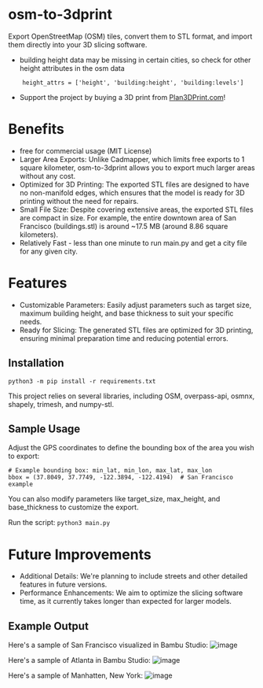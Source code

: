 # osm-to-3dprint
Export OpenStreetMap (OSM) tiles, convert them to STL format, and import them directly into your 3D slicing software.
- building height data may be missing in certain cities, so check for other height attributes in the osm data
```# Check for various height attributes
    height_attrs = ['height', 'building:height', 'building:levels']
```
- Support the project by buying a 3D print from [Plan3DPrint.com](https://plan3dprint.com/)!


# Benefits
- free for commercial usage (MIT License)
- Larger Area Exports: Unlike Cadmapper, which limits free exports to 1 square kilometer, osm-to-3dprint allows you to export much larger areas without any cost.
- Optimized for 3D Printing: The exported STL files are designed to have no non-manifold edges, which ensures that the model is ready for 3D printing without the need for repairs.
- Small File Size: Despite covering extensive areas, the exported STL files are compact in size. For example, the entire downtown area of San Francisco (buildings.stl) is around ~17.5 MB (around 8.86 square kilometers).
- Relatively Fast - less than one minute to run main.py and get a city file for any given city.

# Features
- Customizable Parameters: Easily adjust parameters such as target size, maximum building height, and base thickness to suit your specific needs.
- Ready for Slicing: The generated STL files are optimized for 3D printing, ensuring minimal preparation time and reducing potential errors.

## Installation
```python3 -m pip install -r requirements.txt```

This project relies on several libraries, including OSM, overpass-api, osmnx, shapely, trimesh, and numpy-stl.

## Sample Usage
Adjust the GPS coordinates to define the bounding box of the area you wish to export:

```
# Example bounding box: min_lat, min_lon, max_lat, max_lon
bbox = (37.8049, 37.7749, -122.3894, -122.4194)  # San Francisco example
```

You can also modify parameters like target_size, max_height, and base_thickness to customize the export.

Run the script:
```python3 main.py```

# Future Improvements
- Additional Details: We're planning to include streets and other detailed features in future versions.
- Performance Enhancements: We aim to optimize the slicing software time, as it currently takes longer than expected for larger models.

## Example Output
Here's a sample of San Francisco visualized in Bambu Studio:
![image](https://github.com/user-attachments/assets/b2848b87-9a34-4516-8917-a705d83344de)

Here's a sample of Atlanta in Bambu Studio:
![image](https://github.com/user-attachments/assets/55f8ac1b-bebc-494c-bbed-70046e66721e)

Here's a sample of Manhatten, New York:
![image](https://github.com/user-attachments/assets/133c14f6-c28a-405a-aff1-3ff5dd9de01e)


